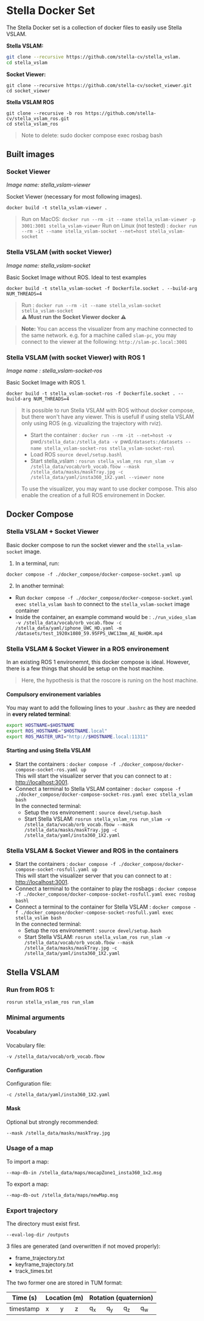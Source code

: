 # Stella Docker Set
The Stella Docker set is a collection of docker files to easily use Stella VSLAM. 

**Stella VSLAM:**
```bash
git clone --recursive https://github.com/stella-cv/stella_vslam.
cd stella_vslam
```

**Socket Viewer:**
```
git clone --recursive https://github.com/stella-cv/socket_viewer.git
cd socket_viewer
```

**Stella VSLAM ROS**
```
git clone --recursive -b ros https://github.com/stella-cv/stella_vslam_ros.git
cd stella_vslam_ros
```

> Note to delete: sudo docker compose exec rosbag bash

## Built images

### Socket Viewer
*Image name: stella_vslam-viewer*

Socket Viewer (necessary for most following images).
```
docker build -t stella_vslam-viewer .
```

> Run on MacOS: `docker run --rm -it --name stella_vslam-viewer -p 3001:3001 stella_vslam-viewer`
> Run on Linux (not tested) : `docker run --rm -it --name stella_vslam-socket --net=host stella_vslam-socket`



### Stella VSLAM (with socket Viewer)

*Image name: stella_vslam-socket*

Basic Socket Image without ROS. Ideal to test examples
```
docker build -t stella_vslam-socket -f Dockerfile.socket . --build-arg NUM_THREADS=4
```

> Run : `docker run --rm -it --name stella_vslam-socket stella_vslam-socket`\
> **⚠ Must run the Socket Viewer docker ⚠**

>**Note:** You can access the visualizer from any machine connected to the same network. e.g. for a machine called `slam-pc`, you may connect to the viewer at the following: `http://slam-pc.local:3001`


### Stella VSLAM (with socket Viewer) with ROS 1
*Image name : stella_vslam-socket-ros*

Basic Socket Image with ROS 1. 
```
docker build -t stella_vslam-socket-ros -f Dockerfile.socket . --build-arg NUM_THREADS=4
```


> It is possible to run Stella VSLAM with ROS without docker compose, but there won't have any viewer. This is usefull if using stella VSLAM only using ROS (e.g. vizualizing the trajectory with rviz).
> - Start the container : `docker run --rm -it --net=host -v `pwd`/stella_data:/stella_data -v `pwd`/datasets:/datasets --name stella_vslam-socket-ros stella_vslam-socket-ros`\
> - Load ROS `source devel/setup.bash`\
> - Start stella_vslam : `rosrun stella_vslam_ros run_slam -v /stella_data/vocab/orb_vocab.fbow --mask /stella_data/masks/maskTray.jpg -c /stella_data/yaml/insta360_1X2.yaml --viewer none`
> 
> To use the visualizer, you may want to use docker compose. This also enable the creation of a full ROS environement in Docker.


## Docker Compose

### Stella VSLAM + Socket Viewer
Basic docker compose to run the socket viewer and the `stella_vslam-socket` image.
1. In a terminal, run:
```
docker compose -f ./docker_compose/docker-compose-socket.yaml up
```
2. In another terminal:
- Run `docker compose -f ./docker_compose/docker-compose-socket.yaml exec stella_vslam bash` to connect to the `stella_vslam-socket` image container
- Inside the container, an example command would be : `./run_video_slam -v /stella_data/vocab/orb_vocab.fbow -c /stella_data/yaml/iphone_UWC_HD.yaml -m /datasets/test_1920x1080_59.95FPS_UWC13mm_AE_NoHDR.mp4`


### Stella VSLAM & Socket Viewer in a ROS environement
In an existing ROS 1 environemnt, this docker compose is ideal. However, there is a few things that should be setup on the host machine. 
> Here, the hypothesis is that the roscore is runing on the host machine.

#### Compulsory environement variables
You may want to add the following lines to your `.bashrc` as they are needed in **every related terminal**:
```bash
export HOSTNAME=$HOSTNAME
export ROS_HOSTNAME="$HOSTNAME.local"
export ROS_MASTER_URI="http://$HOSTNAME.local:11311"
```

#### Starting and using Stella VSLAM
- Start the containers : `docker compose -f ./docker_compose/docker-compose-socket-ros.yaml up`\
This will start the visualizer server that you can connect to at : [http://localhost:3001](http://localhost:3001).
- Connect a terminal to Stella VSLAM container : `docker compose -f ./docker_compose/docker-compose-socket-ros.yaml exec stella_vslam bash`\
In the connected terminal: 
    - Setup the ros environement : `source devel/setup.bash`
    - Start Stella VSLAM: `rosrun stella_vslam_ros run_slam -v /stella_data/vocab/orb_vocab.fbow --mask /stella_data/masks/maskTray.jpg -c /stella_data/yaml/insta360_1X2.yaml`

### Stella VSLAM & Socket Viewer and ROS in the containers
- Start the containers : `docker compose -f ./docker_compose/docker-compose-socket-rosfull.yaml up`\
This will start the visualizer server that you can connect to at : [http://localhost:3001](http://localhost:3001).
- Connect a terminal to the container to play the rosbags : `docker compose -f ./docker_compose/docker-compose-socket-rosfull.yaml exec rosbag bash`\
- Connect a terminal to the container for Stella VSLAM : `docker compose -f ./docker_compose/docker-compose-socket-rosfull.yaml exec stella_vslam bash`\
In the connected terminal: 
    - Setup the ros environement : `source devel/setup.bash`
    - Start Stella VSLAM: `rosrun stella_vslam_ros run_slam -v /stella_data/vocab/orb_vocab.fbow --mask /stella_data/masks/maskTray.jpg -c /stella_data/yaml/insta360_1X2.yaml`


## Stella VSLAM

### Run from ROS 1:
```
rosrun stella_vslam_ros run_slam 
```

### Minimal arguments

#### Vocabulary
Vocabulary file:
```
-v /stella_data/vocab/orb_vocab.fbow
```

#### Configuration
Configuration file:
```
-c /stella_data/yaml/insta360_1X2.yaml
```

#### Mask
Optional but strongly recommended:
```
--mask /stella_data/masks/maskTray.jpg
```

### Usage of a map
To import a map:
```
--map-db-in /stella_data/maps/mocapZone1_insta360_1x2.msg
```

To export a map:
```
--map-db-out /stella_data/maps/newMap.msg
```

### Export trajectory
The directory must exist first.
```
--eval-log-dir /outputs
```

3 files are generated (and overwritten if not moved properly):
- frame_trajectory.txt
- keyframe_trajectory.txt
- track_times.txt

The two former one are stored in TUM format:
<table>
    <thead>
        <tr>
            <th>Time (s)</th>
            <th colspan=3>Location (m)</th>
            <th colspan=4>Rotation (quaternion)</th>
        </tr>
    </thead>
    <tbody>
        <tr>
            <td>timestamp</td>
            <td>x</td>
            <td>y</td>
            <td>z</td>
            <td>q<sub>x</sub></td>
            <td>q<sub>y</sub></td>
            <td>q<sub>z</sub></td>
            <td>q<sub>w</sub></td>
        </tr>
    </tbody>
</table>